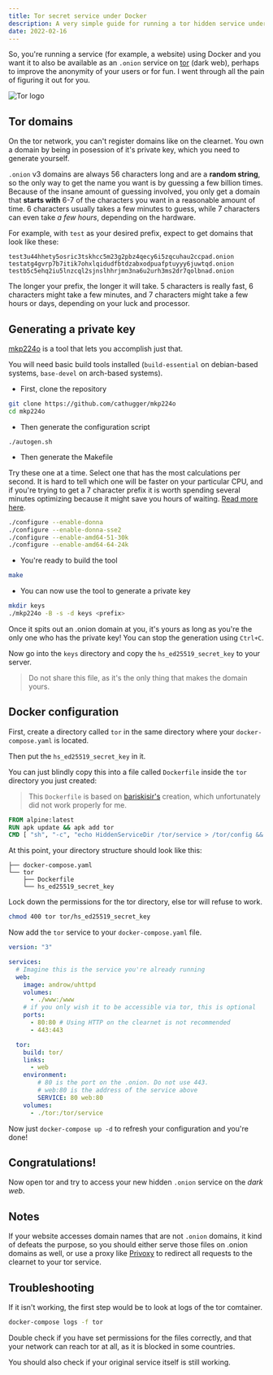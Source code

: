 ```yaml
---
title: Tor secret service under Docker
description: A very simple guide for running a tor hidden service under docker
date: 2022-02-16
---
```


So, you're running a service (for example, a website) using Docker and you want it to also be available as an `.onion` service on [tor](https://www.torproject.org/) (dark web), perhaps to improve the anonymity of your users or for fun. I went through all the pain of figuring it out for you.

![Tor logo](tor_logo.jpg "Tor logo")

## Tor domains

On the tor network, you can't register domains like on the clearnet. You own a domain by being in posession of it's private key, which you need to generate yourself.

`.onion` v3 domains are always 56 characters long and are a **random string**, so the only way to get the name you want is by guessing a few billion times. Because of the insane amount of guessing involved, you only get a domain that **starts with** 6-7 of the characters you want in a reasonable amount of time. 6 characters usually takes a few minutes to guess, while 7 characters can even take _a few hours_, depending on the hardware.

For example, with `test` as your desired prefix, expect to get domains that look like these:

```
test3u44hhety5osric3tskhcc5m23g2pbz4qecy6i5zqcuhau2ccpad.onion
testatg4gvrp7b7itik7ohxlqidudfbtdzabxodpuafptuyyy6juwtqd.onion
testb5c5ehq2iu5lnzcql2sjnslhhrjmn3na6u2urh3ms2dr7qolbnad.onion
```

The longer your prefix, the longer it will take. 5 characters is really fast, 6 characters might take a few minutes, and 7 characters might take a few hours or days, depending on your luck and processor.

## Generating a private key

[mkp224o](https://github.com/cathugger/mkp224o) is a tool that lets you accomplish just that.

You will need basic build tools installed (`build-essential` on debian-based systems, `base-devel` on arch-based systems).

- First, clone the repository

```sh
git clone https://github.com/cathugger/mkp224o
cd mkp224o
```

- Then generate the configuration script

```
./autogen.sh
```

- Then generate the Makefile

Try these one at a time. Select one that has the most calculations per second. It is hard to tell which one will be faster on your particular CPU,
and if you're trying to get a 7 character prefix it is worth spending several minutes optimizing because it might save you hours of waiting. [Read more here](https://github.com/cathugger/mkp224o/blob/master/OPTIMISATION.txt).

```sh
./configure --enable-donna
./configure --enable-donna-sse2
./configure --enable-amd64-51-30k
./configure --enable-amd64-64-24k
```

- You're ready to build the tool

```sh
make
```

- You can now use the tool to generate a private key

```sh
mkdir keys
./mkp224o -B -s -d keys <prefix>
```

Once it spits out an .onion domain at you, it's yours as long as you're the only one who has the private key!
You can stop the generation using `Ctrl+C`.

Now go into the `keys` directory and copy the `hs_ed25519_secret_key` to your server.

> Do not share this file, as it's the only thing that makes the domain yours.

## Docker configuration

First, create a directory called `tor` in the same directory where your `docker-compose.yaml` is located.

Then put the `hs_ed25519_secret_key` in it.

You can just blindly copy this into a file called `Dockerfile` inside the `tor` directory you just created:

> This `Dockerfile` is based on [bariskisir's](https://github.com/bariskisir/HiddenServiceReverseProxy) creation, which unfortunately did not work properly for me.

```Dockerfile
FROM alpine:latest
RUN apk update && apk add tor
CMD [ "sh", "-c", "echo HiddenServiceDir /tor/service > /tor/config && echo HiddenServicePort $SERVICE >> /tor/config && tor -f /tor/config" ]
```

At this point, your directory structure should look like this:

```
├── docker-compose.yaml
└── tor
    ├── Dockerfile
    └── hs_ed25519_secret_key
```

Lock down the permissions for the tor directory, else tor will refuse to work.

```sh
chmod 400 tor tor/hs_ed25519_secret_key
```

Now add the `tor` service to your `docker-compose.yaml` file.

```yaml
version: "3"

services:
  # Imagine this is the service you're already running
  web:
    image: androw/uhttpd
    volumes:
      - ./www:/www
    # if you only wish it to be accessible via tor, this is optional
    ports:
      - 80:80 # Using HTTP on the clearnet is not recommended
      - 443:443

  tor:
    build: tor/
    links:
      - web
    environment:
        # 80 is the port on the .onion. Do not use 443.
        # web:80 is the address of the service above
        SERVICE: 80 web:80
    volumes:
      - ./tor:/tor/service
```

Now just `docker-compose up -d` to refresh your configuration and you're done!

## Congratulations!

Now open tor and try to access your new hidden `.onion` service on the _dark web_.

## Notes

If your website accesses domain names that are not `.onion` domains, it kind of defeats the purpose, so you should either serve those files on .onion domains as well, or use a proxy like [Privoxy](https://www.privoxy.org/) to redirect all requests to the clearnet to your tor service.

## Troubleshooting

If it isn't working, the first step would be to look at logs of the tor comtainer.

```sh
docker-compose logs -f tor
```

Double check if you have set permissions for the files correctly, and that your network can reach tor at all, as it is blocked in some countries.

You should also check if your original service itself is still working.
